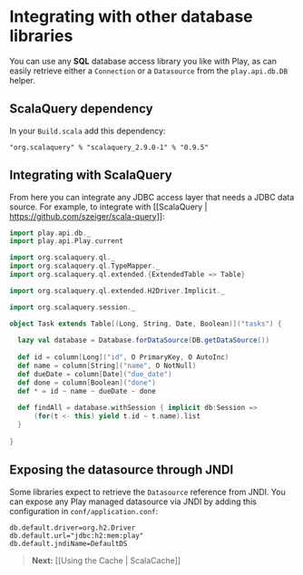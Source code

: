 # Integrating with other database libraries

You can use any **SQL** database access library you like with Play, as can easily retrieve either a `Connection` or a `Datasource` from the `play.api.db.DB` helper.

## ScalaQuery dependency

In your `Build.scala` add this dependency:

<pre><code>"org.scalaquery" % "scalaquery_2.9.0-1" % "0.9.5"</code></pre>

## Integrating with ScalaQuery

From here you can integrate any JDBC access layer that needs a JDBC data source. For example, to integrate with [[ScalaQuery | https://github.com/szeiger/scala-query]]:

```scala
import play.api.db._
import play.api.Play.current

import org.scalaquery.ql._
import org.scalaquery.ql.TypeMapper._
import org.scalaquery.ql.extended.{ExtendedTable => Table}

import org.scalaquery.ql.extended.H2Driver.Implicit._ 

import org.scalaquery.session._

object Task extends Table[(Long, String, Date, Boolean)]("tasks") {
    
  lazy val database = Database.forDataSource(DB.getDataSource())
  
  def id = column[Long]("id", O PrimaryKey, O AutoInc)
  def name = column[String]("name", O NotNull)
  def dueDate = column[Date]("due_date")
  def done = column[Boolean]("done")
  def * = id ~ name ~ dueDate ~ done
  
  def findAll = database.withSession { implicit db:Session =>
      (for(t <- this) yield t.id ~ t.name).list
  }
  
}
```

## Exposing the datasource through JNDI

Some libraries expect to retrieve the `Datasource` reference from JNDI. You can expose any Play managed datasource via JNDI by adding this configuration in `conf/application.conf`:

```
db.default.driver=org.h2.Driver
db.default.url="jdbc:h2:mem:play"
db.default.jndiName=DefaultDS
```

> **Next:** [[Using the Cache | ScalaCache]]